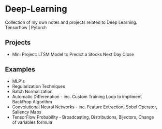 # Deep-Learning
Collection of my own notes and projects related to Deep Learning. 
Tensorflow | Pytorch 
## Projects
* Mini Project: LTSM Model to Predict a Stocks Next Day Close

## Examples
* MLP's
* Regularization Techniques
* Batch Normalization
* Automatic Differenation - inc. Custom Training Loop to impliment BackProp Algorithm
* Convolutional Neural Networks - inc. Feature Extraction, Sobel Operator, Saliency Maps 
* TensorFlow Probability - Broadcasting, Distributions, Bijectors, Change of variables formula
